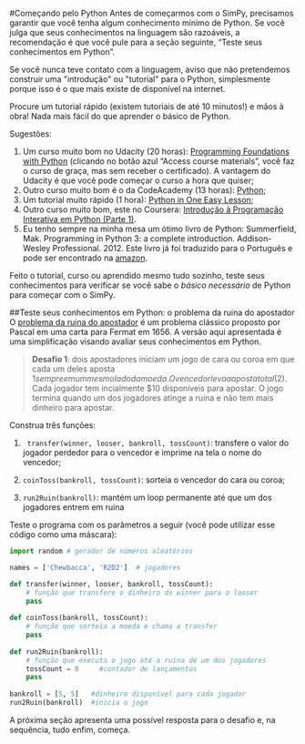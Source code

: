 #Começando pelo Python
Antes de começarmos com o SimPy, precisamos garantir que você tenha algum conhecimento mínimo de Python. Se você julga que seus conhecimentos na linguagem são razoáveis, a recomendação é que você pule para a seção seguinte,  “Teste seus conhecimentos em Python”.

<!---
acho que ficaria melhor inverter a ordem, como comentei anteriormente...

Não, pq precisa instalar antes.
--->

Se você nunca teve contato com a linguagem, aviso que não pretendemos construir uma "introdução" ou "tutorial" para o Python, simplesmente porque isso é o que mais existe de disponível na internet. 

Procure um tutorial rápido (existem tutoriais de até 10 minutos!) e mãos à obra! Nada mais fácil do que aprender o básico de Python.

Sugestões:

1. Um curso muito bom no Udacity (20 horas): [Programming Foundations with Python](https://www.udacity.com/course/programming-foundations-with-python--ud036) (clicando no botão azul “Access course materials”, você faz o curso de graça, mas sem receber o certificado). A vantagem do Udacity é que você pode começar o curso a hora que quiser;
2. Outro curso muito bom é o da CodeAcademy (13 horas): [Python](https://www.codecademy.com/pt-BR/learn/python);
2.	Um tutorial muito rápido (1 hora): [Python in One Easy Lesson](http://cs.stanford.edu/people/nick/python-in-one-easy-lesson/);
4.	Outro curso muito bom, este no Coursera: [Introdução à Programação Interativa em Python (Parte 1)](https://pt.coursera.org/course/interactivepython1).
5.	Eu tenho sempre na minha mesa um ótimo livro de Python: Summerfield, Mak. Programming in Python 3: a complete introduction. Addison-Wesley Professional. 2012. Este livro já foi traduzido para o Português e pode ser encontrado na [amazon](http://www.amazon.com.br/Programa%C3%A7%C3%A3o-Em-Python-Mark-Summerfield/dp/8576083841/ref=sr_1_7?s=books&ie=UTF8&qid=1448738880&sr=1-7&keywords=python).

Feito o tutorial, curso ou aprendido mesmo tudo sozinho, teste seus conhecimentos para verificar se você sabe o *básico* *necessário* de Python para começar com o SimPy.

##Teste seus conhecimentos em Python: o problema da ruina do apostador
O [problema da ruina do apostador](http://en.wikipedia.org/wiki/Gambler%27s_ruin) é um problema clássico proposto por Pascal em uma carta para Fermat em 1656. A versão aqui apresentada é uma simplificação visando avaliar seus conhecimentos em Python.
> **Desafio 1**: dois apostadores iniciam um jogo de cara ou coroa em que cada um deles aposta $1 sempre em um mesmo lado da moeda. O vencedor leva a aposta total ($2). Cada jogador tem incialmente $10 disponíveis para apostar. O jogo termina quando um dos jogadores atinge a ruina e não tem mais dinheiro para apostar.

Construa três funções:

1. ` transfer(winner, looser, bankroll, tossCount)`: transfere o valor do jogador perdedor para o vencedor e imprime na tela o nome do vencedor;

2. ```coinToss(bankroll, tossCount)```: sorteia o vencedor do cara ou coroa;

3. ```run2Ruin(bankroll)```: mantém um loop permanente até que um dos jogadores entrem em ruina


Teste o programa com os parâmetros a seguir (você pode utilizar esse código como uma máscara):


```python
import random # gerador de números aleatórios

names = ['Chewbacca', 'R2D2']  # jogadores

def transfer(winner, looser, bankroll, tossCount):
    # função que transfere o dinheiro do winner para o looser 
    pass
    
def coinToss(bankroll, tossCount):
    # função que sorteia a moeda e chama a transfer
    pass
    
def run2Ruin(bankroll):
    # função que executa o jogo até a ruina de um dos jogadores
    tossCount = 0     #contador de lançamentos
    pass
    
bankroll = [5, 5]   #dinheiro disponível para cada jogador
run2Ruin(bankroll)  #inicia o jogo
```

A próxima seção apresenta uma possível resposta para o desafio e, na sequência, tudo enfim, começa.
